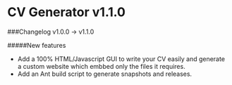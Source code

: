 CV Generator v1.1.0
===================

###Changelog v1.0.0 -> v1.1.0

#####New features

* Add a 100% HTML/Javascript GUI to write your CV easily and generate a custom website which embbed only the files it requires.
* Add an Ant build script to generate snapshots and releases.